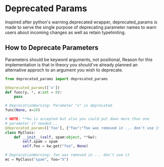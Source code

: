 # Deprecated Params 

Inspired after python's warning.deprecated wrapper, deprecated_params is made to serve the single purpose of deprecating parameter names to warn users
about incoming changes as well as retain typehinting.



## How to Deprecate Parameters
Parameters should be keyword arguments, not positional, Reason
for this implementation is that in theory you should've already 
planned an alternative approch to an argument you wish 
to deprecate.

```python
from deprecated_params import deprecated_params

@deprecated_params(['x'])
def func(y, *, x:int = 0):
    pass

# DeprecationWarning: Parameter "x" is deprecated
func(None, x=20)

# NOTE: **kw is accepted but also you could put down more than one 
# parameter if needed...
@deprecated_params(['foo'], {"foo":"foo was removed in ... don't use it"}, display_kw=False)
class MyClass:
    def __init__(self, spam:object, **kw):
        self.spam = spam
        self.foo = kw.get("foo", None)

# DeprecationWarning: foo was removed in ... don't use it
mc = MyClass("spam", foo="X")
```
